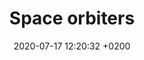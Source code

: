 ---
layout: showcase
title: "Space orbiters"
permalink: #
targetLink: https://treenode.itch.io/space-orbiters
date: 2020-07-17 12:20:32 +0200
icon: /assets/images/portfolio/orbiters.png
image: /assets/images/portfolio/orbiters.png
showcase: true
tags: [arcade]
---
